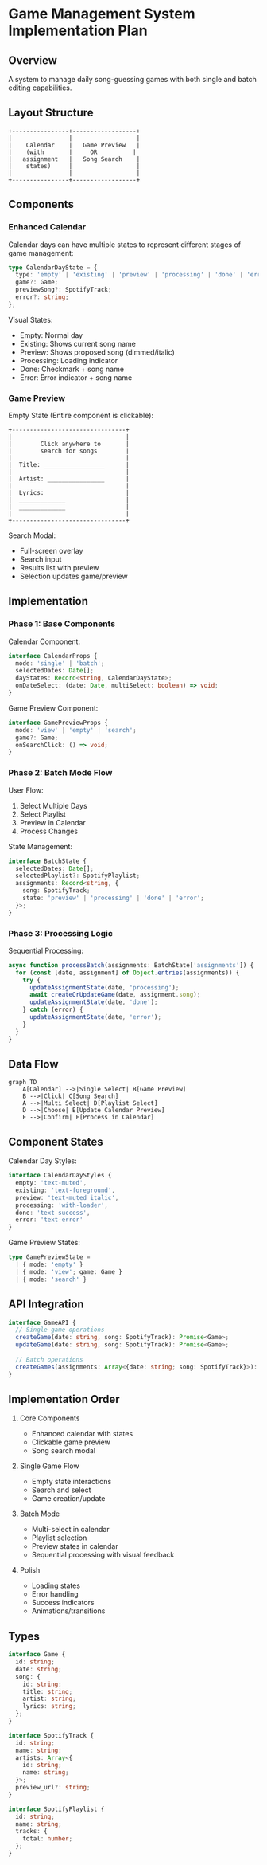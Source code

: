 # Game Management System Implementation Plan

## Overview

A system to manage daily song-guessing games with both single and batch editing capabilities.

## Layout Structure
```
+----------------+------------------+
|                |                  |
|    Calendar    |   Game Preview   |
|    (with       |     OR          |
|   assignment   |   Song Search    |
|    states)     |                  |
|                |                  |
+----------------+------------------+
```

## Components

### Enhanced Calendar

Calendar days can have multiple states to represent different stages of game management:

```typescript
type CalendarDayState = {
  type: 'empty' | 'existing' | 'preview' | 'processing' | 'done' | 'error';
  game?: Game;
  previewSong?: SpotifyTrack;
  error?: string;
};
```

Visual States:
- Empty: Normal day
- Existing: Shows current song name
- Preview: Shows proposed song (dimmed/italic)
- Processing: Loading indicator
- Done: Checkmark + song name
- Error: Error indicator + song name

### Game Preview

Empty State (Entire component is clickable):
```
+--------------------------------+
|                                |
|        Click anywhere to       |
|        search for songs        |
|                                |
|  Title: _________________      |
|                                |
|  Artist: ________________      |
|                                |
|  Lyrics:                       |
|  _____________                 |
|  _____________                 |
|                                |
+--------------------------------+
```

Search Modal:
- Full-screen overlay
- Search input
- Results list with preview
- Selection updates game/preview

## Implementation

### Phase 1: Base Components

Calendar Component:
```typescript
interface CalendarProps {
  mode: 'single' | 'batch';
  selectedDates: Date[];
  dayStates: Record<string, CalendarDayState>;
  onDateSelect: (date: Date, multiSelect: boolean) => void;
}
```

Game Preview Component:
```typescript
interface GamePreviewProps {
  mode: 'view' | 'empty' | 'search';
  game?: Game;
  onSearchClick: () => void;
}
```

### Phase 2: Batch Mode Flow

User Flow:
1. Select Multiple Days
2. Select Playlist
3. Preview in Calendar
4. Process Changes

State Management:
```typescript
interface BatchState {
  selectedDates: Date[];
  selectedPlaylist?: SpotifyPlaylist;
  assignments: Record<string, {
    song: SpotifyTrack;
    state: 'preview' | 'processing' | 'done' | 'error';
  }>;
}
```

### Phase 3: Processing Logic

Sequential Processing:
```typescript
async function processBatch(assignments: BatchState['assignments']) {
  for (const [date, assignment] of Object.entries(assignments)) {
    try {
      updateAssignmentState(date, 'processing');
      await createOrUpdateGame(date, assignment.song);
      updateAssignmentState(date, 'done');
    } catch (error) {
      updateAssignmentState(date, 'error');
    }
  }
}
```

## Data Flow

```mermaid
graph TD
    A[Calendar] -->|Single Select| B[Game Preview]
    B -->|Click| C[Song Search]
    A -->|Multi Select| D[Playlist Select]
    D -->|Choose| E[Update Calendar Preview]
    E -->|Confirm| F[Process in Calendar]
```

## Component States

Calendar Day Styles:
```typescript
interface CalendarDayStyles {
  empty: 'text-muted',
  existing: 'text-foreground',
  preview: 'text-muted italic',
  processing: 'with-loader',
  done: 'text-success',
  error: 'text-error'
}
```

Game Preview States:
```typescript
type GamePreviewState = 
  | { mode: 'empty' }
  | { mode: 'view'; game: Game }
  | { mode: 'search' }
```

## API Integration

```typescript
interface GameAPI {
  // Single game operations
  createGame(date: string, song: SpotifyTrack): Promise<Game>;
  updateGame(date: string, song: SpotifyTrack): Promise<Game>;
  
  // Batch operations
  createGames(assignments: Array<{date: string; song: SpotifyTrack}>): Promise<void>;
}
```

## Implementation Order

1. Core Components
   - Enhanced calendar with states
   - Clickable game preview
   - Song search modal

2. Single Game Flow
   - Empty state interactions
   - Search and select
   - Game creation/update

3. Batch Mode
   - Multi-select in calendar
   - Playlist selection
   - Preview states in calendar
   - Sequential processing with visual feedback

4. Polish
   - Loading states
   - Error handling
   - Success indicators
   - Animations/transitions

## Types

```typescript
interface Game {
  id: string;
  date: string;
  song: {
    id: string;
    title: string;
    artist: string;
    lyrics: string;
  };
}

interface SpotifyTrack {
  id: string;
  name: string;
  artists: Array<{
    id: string;
    name: string;
  }>;
  preview_url?: string;
}

interface SpotifyPlaylist {
  id: string;
  name: string;
  tracks: {
    total: number;
  };
}
``` 